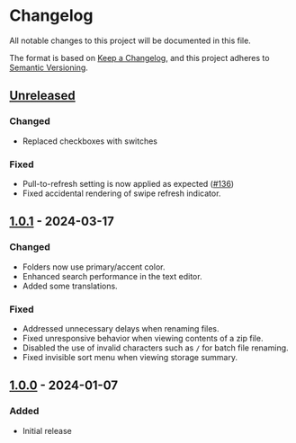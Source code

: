 # Changelog

All notable changes to this project will be documented in this file.

The format is based on [Keep a Changelog](https://keepachangelog.com/en/1.1.0/),
and this project adheres to [Semantic Versioning](https://semver.org/spec/v2.0.0.html).

## [Unreleased]

### Changed

- Replaced checkboxes with switches

### Fixed

- Pull-to-refresh setting is now applied as expected ([#136])
- Fixed accidental rendering of swipe refresh indicator.

## [1.0.1] - 2024-03-17

### Changed

- Folders now use primary/accent color.
- Enhanced search performance in the text editor.
- Added some translations.

### Fixed

- Addressed unnecessary delays when renaming files.
- Fixed unresponsive behavior when viewing contents of a zip file.
- Disabled the use of invalid characters such as `/` for batch file renaming.
- Fixed invisible sort menu when viewing storage summary.

## [1.0.0] - 2024-01-07

### Added

- Initial release

[Unreleased]: https://github.com/FossifyOrg/File-Manager/compare/1.0.1...HEAD
[1.0.1]: https://github.com/FossifyOrg/File-Manager/compare/1.0.0...1.0.1
[1.0.0]: https://github.com/FossifyOrg/File-Manager/releases/tag/1.0.0

[#136]: https://github.com/FossifyOrg/File-Manager/issues/136
